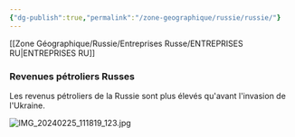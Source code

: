 ```yaml
---
{"dg-publish":true,"permalink":"/zone-geographique/russie/russie/"}
---
```



[[Zone Géographique/Russie/Entreprises Russe/ENTREPRISES RU\|ENTREPRISES RU]]

### Revenues pétroliers Russes 

Les revenus pétroliers de la Russie sont plus élevés qu'avant l'invasion de l'Ukraine.

![IMG_20240225_111819_123.jpg](/img/user/Data/IMG_20240225_111819_123.jpg)